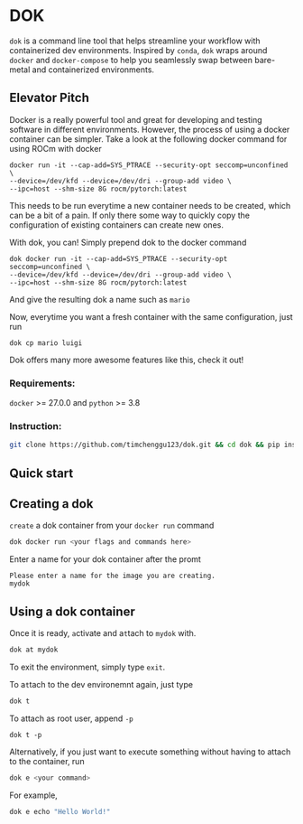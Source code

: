 # DOK
`dok` is a command line tool that helps streamline your workflow with containerized dev environments. Inspired by `conda`, `dok` wraps around `docker` and `docker-compose` to help you seamlessly swap between bare-metal and containerized environments.

## Elevator Pitch
Docker is a really powerful tool and great for developing and testing software in different environments. However, the process of using a docker container can be simpler. Take a look at the following docker command for using ROCm with docker
```
docker run -it --cap-add=SYS_PTRACE --security-opt seccomp=unconfined \
--device=/dev/kfd --device=/dev/dri --group-add video \
--ipc=host --shm-size 8G rocm/pytorch:latest
```
 This needs to be run everytime a new container needs to be created, which can be a bit of a pain. If only there some way to quickly copy the configuration of existing containers can create new ones.

 With dok, you can! Simply prepend dok to the docker command
 ```
 dok docker run -it --cap-add=SYS_PTRACE --security-opt seccomp=unconfined \
--device=/dev/kfd --device=/dev/dri --group-add video \
--ipc=host --shm-size 8G rocm/pytorch:latest
```
And give the resulting dok a name such as `mario`

Now, everytime you want a fresh container with the same configuration, just run
```
dok cp mario luigi
```

Dok offers many more awesome features like this, check it out!

### Requirements:
`docker` >= 27.0.0 and `python` >= 3.8

### Instruction:
```bash
git clone https://github.com/timchenggu123/dok.git && cd dok && pip install .
```

## Quick start
## Creating a dok
`create` a dok container from your `docker run` command
```bash
dok docker run <your flags and commands here>
```
Enter a name for your dok container after the promt
```
Please enter a name for the image you are creating.
mydok
```
## Using a dok container
Once it is ready, `a`ctivate and a`t`tach to `mydok` with.
```bash
dok at mydok
```
To exit the environment, simply type `exit`. 

To a`t`tach to the dev environemnt again, just type
```bash
dok t
```
To attach as root user, append `-p`
```
dok t -p
```
Alternatively, if you just want to `e`xecute something without having to attach to the container, run
```bash
dok e <your command>
```
For example,
```bash
dok e echo "Hello World!"
```
